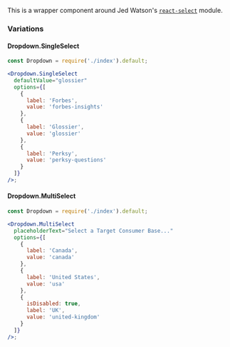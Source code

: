This is a wrapper component around Jed Watson's [`react-select`](https://github.com/JedWatson/react-select) module.

### Variations

#### Dropdown.SingleSelect

```jsx
const Dropdown = require('./index').default;

<Dropdown.SingleSelect
  defaultValue="glossier"
  options={[
    {
      label: 'Forbes',
      value: 'forbes-insights'
    },
    {
      label: 'Glossier',
      value: 'glossier'
    },
    {
      label: 'Perksy',
      value: 'perksy-questions'
    }
  ]}
/>;
```

#### Dropdown.MultiSelect

```jsx
const Dropdown = require('./index').default;

<Dropdown.MultiSelect
  placeholderText="Select a Target Consumer Base..."
  options={[
    {
      label: 'Canada',
      value: 'canada'
    },
    {
      label: 'United States',
      value: 'usa'
    },
    {
      isDisabled: true,
      label: 'UK',
      value: 'united-kingdom'
    }
  ]}
/>;
```
